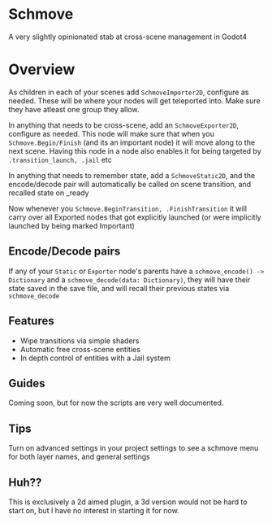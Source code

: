 # Schmove

A very slightly opinionated stab at cross-scene management in Godot4

# Overview

As children in each of your scenes add `SchmoveImporter2D`, configure as needed. These will be where
your nodes will get teleported into. Make sure they have atleast one group they allow.

In anything that needs to be cross-scene, add an `SchmoveExporter2D`, configure as needed. This node will make sure
that when you `Schmove.Begin/Finish` (and its an important node) it will move along to the next scene. Having this node
in a node also enables it for being targeted by `.transition_launch, .jail` etc

In anything that needs to remember state, add a `SchmoveStatic2D`, and the encode/decode pair will automatically be called on scene
transition, and recalled state on _ready

Now whenever you `Schmove.BeginTransition, .FinishTransition` it will carry over all Exported nodes
that got explicitly launched (or were implicitly launched by being marked Important)

## Encode/Decode pairs

If any of your `Static` or `Exporter` node's parents have a `schmove_encode() -> Dictionary` and a `schmove_decode(data: Dictionary)`, they
will have their state saved in the save file, and will recall their previous states via `schmove_decode`

## Features

- Wipe transitions via simple shaders
- Automatic free cross-scene entities
- In depth control of entities with a Jail system

## Guides

Coming soon, but for now the scripts are very well documented.

## Tips

Turn on advanced settings in your project settings to see a schmove menu for
both layer names, and general settings

## Huh??

This is exclusively a 2d aimed plugin, a 3d version would not be hard to start on,
but I have no interest in starting it for now.